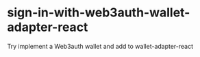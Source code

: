 # sign-in-with-web3auth-wallet-adapter-react
Try implement a Web3auth wallet and add to wallet-adapter-react
